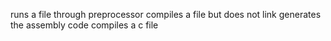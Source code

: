 runs a file through preprocessor
compiles a file but does not link
generates the assembly code
compiles a c file
